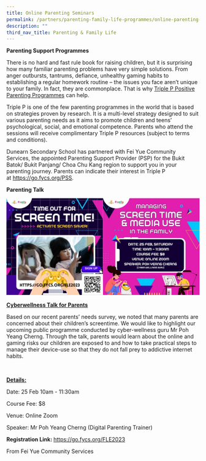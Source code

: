 ```yaml
---
title: Online Parenting Seminars
permalink: /partners/parenting-family-life-programmes/online-parenting-seminars/
description: ""
third_nav_title: Parenting & Family Life
---
```

<p><strong>Parenting Support Programmes</strong>
<p>There is no hard and fast rule book for raising children, but it is surprising how many familiar parenting problems have very simple solutions. From anger outbursts, tantrums, defiance, unhealthy gaming habits to establishing a regular homework routine &ndash; the issues you face aren&rsquo;t unique to your family. In fact, they are commonplace. That is why&nbsp;<a href="https://www.triplep-parenting.net/global/triple-p/">Triple P Positive Parenting Programmes</a>&nbsp;can help.</p>
<p>Triple P&nbsp;is one of the few parenting programmes in the world that is based on strategies proven by research. It is a multi-level strategy designed to suit various parenting needs as it aims to promote children and teens&rsquo; psychological, social, and emotional competence. Parents who attend the sessions will receive complimentary&nbsp;Triple P&nbsp;resources (subject to terms and conditions).</p>
<p>Dunearn Secondary School has partnered with Fei Yue Community Services, the appointed Parenting Support Provider (PSP) for the Bukit Batok/ Bukit Panjang/ Choa Chu Kang region to support you in your parenting journey.&nbsp;Parents can indicate their interest in Triple P at&nbsp;<a href="https://go.fycs.org/PSS">https://go.fycs.org/PSS</a>.</p>

<p><strong>Parenting Talk</strong></p>
<img src="/images/25%20Feb_Managing%20Screen%20Time%20&%20Media%20Use%20in%20the%20Family%20Flyer.jpeg">
<p><strong><u>Cyberwellness Talk for Parents</u></strong></p>
<p>Based on our recent parents&rsquo; needs survey, we noted that many parents are concerned about their children&rsquo;s screentime. We would like to highlight our upcoming public programme conducted by&nbsp;cyber-wellness guru Mr Poh Yeang Cherng. Through the talk, parents would learn about the online and gaming risks our children are exposed to and how to take practical steps to manage their device-use so that they do not fall prey to addictive internet habits.</p>
<p>&nbsp;</p>
<p><strong><u>Details:</u></strong></p>
<p>Date: 25 Feb 10am - 11:30am</p>
<p>Course Fee: $8</p>
<p>Venue: Online Zoom</p>
<p>Speaker: Mr Poh Yeang Cherng (Digital Parenting Trainer)</p>
<p><strong>Registration Link:&nbsp;</strong><a href="https://go.fycs.org/FLE2023">https://go.fycs.org/FLE2023</a></p>
<p>From Fei Yue Community Services</p>